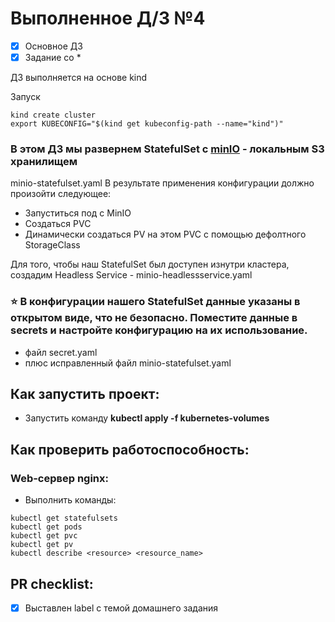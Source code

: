 # Выполненное Д/З №4

- [x] Основное ДЗ
- [x] Задание со *

ДЗ выполняется на основе kind

Запуск 
```
kind create cluster
export KUBECONFIG="$(kind get kubeconfig-path --name="kind")"
```
### В этом ДЗ мы развернем StatefulSet c [minIO](https://min.io/) - локальным S3 хранилищем
minio-statefulset.yaml
В результате применения конфигурации должно произойти следующее:
- Запуститься под с MinIO
- Создаться PVC
- Динамически создаться PV на этом PVC с помощью дефолтного StorageClass

Для того, чтобы наш StatefulSet был доступен изнутри кластера, создадим Headless Service - minio-headlessservice.yaml 

### ⭐ В конфигурации нашего StatefulSet данные указаны в открытом виде, что не безопасно. Поместите данные в secrets и настройте конфигурацию на их использование.
- файл secret.yaml
- плюс исправленный файл minio-statefulset.yaml

## Как запустить проект:
 - Запустить команду **kubectl apply -f kubernetes-volumes**

## Как проверить работоспособность:
### Web-сервер nginx:
 - Выполнить команды:
```shell
kubectl get statefulsets
kubectl get pods
kubectl get pvc
kubectl get pv
kubectl describe <resource> <resource_name>
```
## PR checklist:
 - [x] Выставлен label с темой домашнего задания
